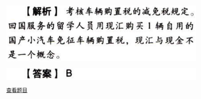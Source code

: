 ![](b429e61792dbcc347b7666ae641f39f8.png)

![](bfad9dedf35b0acb0f662d22edbd5a50.png)

[查看题目](../车辆购置税法.本章真题.md#9-题目)

